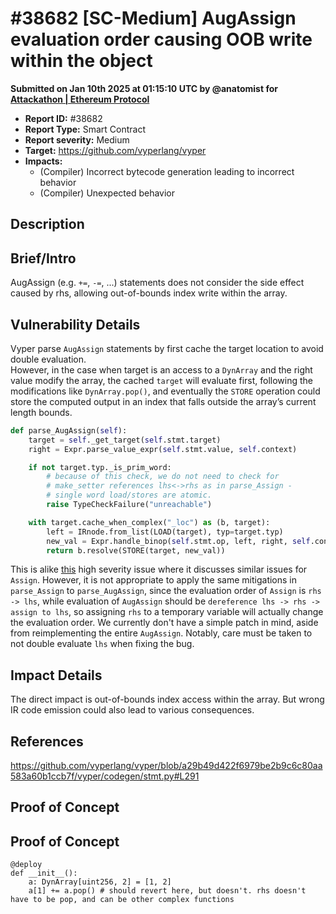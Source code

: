 # #38682 \[SC-Medium] AugAssign evaluation order causing OOB write within the object

**Submitted on Jan 10th 2025 at 01:15:10 UTC by @anatomist for** [**Attackathon | Ethereum Protocol**](https://immunefi.com/audit-competition/ethereum-protocol-attackathon)

* **Report ID:** #38682
* **Report Type:** Smart Contract
* **Report severity:** Medium
* **Target:** https://github.com/vyperlang/vyper
* **Impacts:**
  * (Compiler) Incorrect bytecode generation leading to incorrect behavior
  * (Compiler) Unexpected behavior

## Description

## Brief/Intro

AugAssign (e.g. `+=`, `-=`, ...) statements does not consider the side effect caused by rhs, allowing out-of-bounds index write within the array.

## Vulnerability Details

Vyper parse `AugAssign` statements by first cache the target location to avoid double evaluation.\
However, in the case when target is an access to a `DynArray` and the right value modify the array, the cached `target` will evaluate first, following the modifications like `DynArray.pop()`, and eventually the `STORE` operation could store the computed output in an index that falls outside the array’s current length bounds.

```python
def parse_AugAssign(self):
	target = self._get_target(self.stmt.target)
	right = Expr.parse_value_expr(self.stmt.value, self.context)

	if not target.typ._is_prim_word:
		# because of this check, we do not need to check for
		# make_setter references lhs<->rhs as in parse_Assign -
		# single word load/stores are atomic.
		raise TypeCheckFailure("unreachable")

	with target.cache_when_complex("_loc") as (b, target):
		left = IRnode.from_list(LOAD(target), typ=target.typ)
		new_val = Expr.handle_binop(self.stmt.op, left, right, self.context)
		return b.resolve(STORE(target, new_val))
```

This is alike [this](https://github.com/vyperlang/vyper/security/advisories/GHSA-3p37-3636-q8wv) high severity issue where it discusses similar issues for `Assign`. However, it is not appropriate to apply the same mitigations in `parse_Assign` to `parse_AugAssign`, since the evaluation order of `Assign` is `rhs -> lhs`, while evaluation of `AugAssign` should be `dereference lhs -> rhs -> assign to lhs`, so assigning `rhs` to a temporary variable will actually change the evaluation order. We currently don't have a simple patch in mind, aside from reimplementing the entire `AugAssign`. Notably, care must be taken to not double evaluate `lhs` when fixing the bug.

## Impact Details

The direct impact is out-of-bounds index access within the array. But wrong IR code emission could also lead to various consequences.

## References

https://github.com/vyperlang/vyper/blob/a29b49d422f6979be2b9c6c80aa583a60b1ccb7f/vyper/codegen/stmt.py#L291

## Proof of Concept

## Proof of Concept

```
@deploy
def __init__():
    a: DynArray[uint256, 2] = [1, 2]
    a[1] += a.pop() # should revert here, but doesn't. rhs doesn't have to be pop, and can be other complex functions
```
